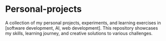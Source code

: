 # Personal-projects
A collection of my personal projects, experiments, and learning exercises in [software development, AI, web development]. This repository showcases my skills, learning journey, and creative solutions to various challenges.

